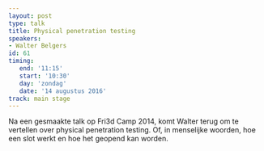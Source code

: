 ```yaml
---
layout: post
type: talk
title: Physical penetration testing
speakers:
- Walter Belgers
id: 61
timing: 
   end: '11:15'
   start: '10:30'
   day: 'zondag'
   date: '14 augustus 2016'
track: main stage
---
```

Na een gesmaakte talk op Fri3d Camp 2014, komt Walter terug om te vertellen over physical penetration testing. Of, in menselijke woorden, hoe een slot werkt en hoe het geopend kan worden.
